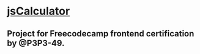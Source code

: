 # [jsCalculator](https://p3p3-49.github.io/fcc-jsCalculator/)

## Project for Freecodecamp frontend certification by @P3P3-49.